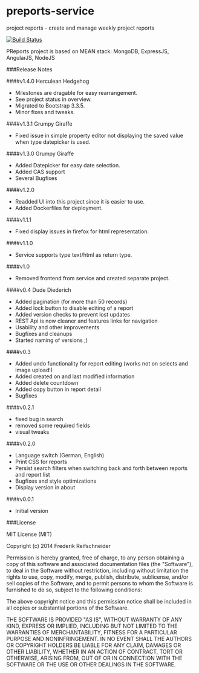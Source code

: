 preports-service
========

project reports - create and manage weekly project reports

[![Build Status](https://travis-ci.org/karazy/preports.svg?branch=development)](https://travis-ci.org/karazy/preports)


PReports project is based on MEAN stack: MongoDB, ExpressJS, AngularJS, NodeJS

###Release Notes

####v1.4.0 Herculean Hedgehog
- Milestones are dragable for easy rearrangement.
- See project status in overview.
- Migrated to Bootstrap 3.3.5.
- Minor fixes and tweaks.

####v1.3.1 Grumpy Giraffe
- Fixed issue in simple property editor not displaying the saved value when type datepicker is used.

####v1.3.0 Grumpy Giraffe
- Added Datepicker for easy date selection.
- Added CAS support
- Several Bugfixes

####v1.2.0
- Readded UI into this project since it is easier to use.
- Added Dockerfiles for deployment.

####v1.1.1
- Fixed display issues in firefox for html representation.

####v1.1.0
- Service supports type text/html as return type.

####v1.0
- Removed frontend from service and created separate project.

####v0.4 Dude Diederich
- Added pagination (for more than 50 records)
- Added lock button to disable editing of a report
- Added version checks to prevent lost updates
- REST Api is now cleaner and features links for navigation
- Usability and other improvements
- Bugfixes and cleanups
- Started naming of versions ;)

####v0.3
- Added undo functionality for report editing (works not on selects and image upload!)
- Added created on and last modified information
- Added delete countdown
- Added copy button in report detail
- Bugfixes

####v0.2.1
- fixed bug in search
- removed some required fields
- visual tweaks

####v0.2.0
- Language switch (German, English)
- Print CSS for reports
- Persist search filters when switching back and forth between reports and report list
- Bugfixes and style optimizations
- Display version in about

####v0.0.1
- Initial version

###License

MIT License (MIT)

Copyright (c) 2014 Frederik Reifschneider

Permission is hereby granted, free of charge, to any person obtaining a copy
of this software and associated documentation files (the "Software"), to deal
in the Software without restriction, including without limitation the rights
to use, copy, modify, merge, publish, distribute, sublicense, and/or sell
copies of the Software, and to permit persons to whom the Software is
furnished to do so, subject to the following conditions:

The above copyright notice and this permission notice shall be included in
all copies or substantial portions of the Software.

THE SOFTWARE IS PROVIDED "AS IS", WITHOUT WARRANTY OF ANY KIND, EXPRESS OR
IMPLIED, INCLUDING BUT NOT LIMITED TO THE WARRANTIES OF MERCHANTABILITY,
FITNESS FOR A PARTICULAR PURPOSE AND NONINFRINGEMENT. IN NO EVENT SHALL THE
AUTHORS OR COPYRIGHT HOLDERS BE LIABLE FOR ANY CLAIM, DAMAGES OR OTHER
LIABILITY, WHETHER IN AN ACTION OF CONTRACT, TORT OR OTHERWISE, ARISING FROM,
OUT OF OR IN CONNECTION WITH THE SOFTWARE OR THE USE OR OTHER DEALINGS IN
THE SOFTWARE.